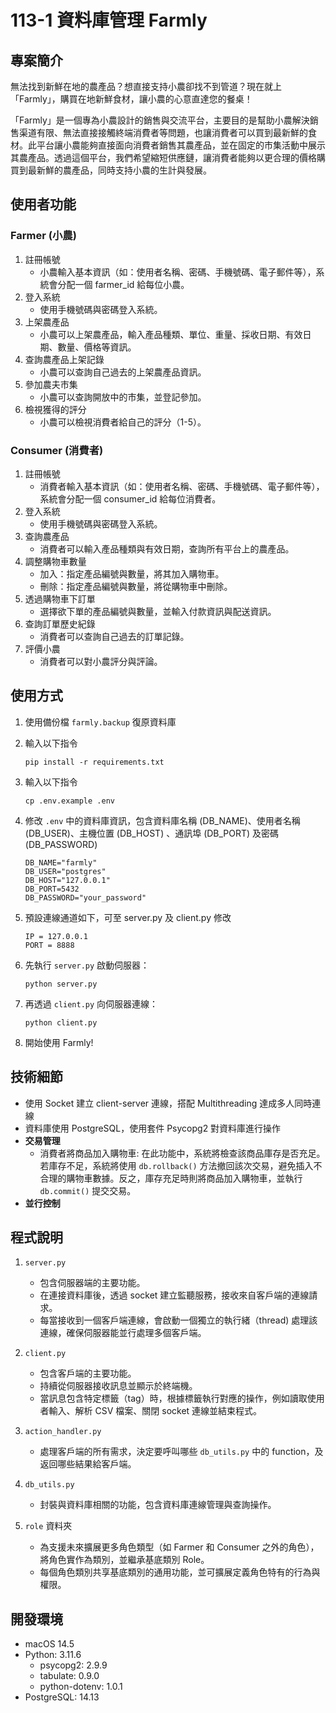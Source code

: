 # 113-1 資料庫管理 Farmly

## 專案簡介
無法找到新鮮在地的農產品？想直接支持小農卻找不到管道？現在就上「Farmly」，購買在地新鮮食材，讓小農的心意直達您的餐桌！

「Farmly」是一個專為小農設計的銷售與交流平台，主要目的是幫助小農解決銷售渠道有限、無法直接接觸終端消費者等問題，也讓消費者可以買到最新鮮的食材。此平台讓小農能夠直接面向消費者銷售其農產品，並在固定的市集活動中展示其農產品。透過這個平台，我們希望縮短供應鏈，讓消費者能夠以更合理的價格購買到最新鮮的農產品，同時支持小農的生計與發展。

## 使用者功能
### Farmer (小農)
1. 註冊帳號
   - 小農輸入基本資訊（如：使用者名稱、密碼、手機號碼、電子郵件等），系統會分配一個 farmer_id 給每位小農。
2. 登入系統
   - 使用手機號碼與密碼登入系統。
3. 上架農產品
   - 小農可以上架農產品，輸入產品種類、單位、重量、採收日期、有效日期、數量、價格等資訊。
4. 查詢農產品上架記錄
   - 小農可以查詢自己過去的上架農產品資訊。
5. 參加農夫市集
   - 小農可以查詢開放中的市集，並登記參加。
6. 檢視獲得的評分
   - 小農可以檢視消費者給自己的評分（1-5）。

### Consumer (消費者)
1. 註冊帳號
   - 消費者輸入基本資訊（如：使用者名稱、密碼、手機號碼、電子郵件等），系統會分配一個 consumer_id 給每位消費者。
2. 登入系統
   - 使用手機號碼與密碼登入系統。
3. 查詢農產品
   - 消費者可以輸入產品種類與有效日期，查詢所有平台上的農產品。
4. 調整購物車數量
   - 加入：指定產品編號與數量，將其加入購物車。
   - 刪除：指定產品編號與數量，將從購物車中刪除。
5. 透過購物車下訂單
   - 選擇欲下單的產品編號與數量，並輸入付款資訊與配送資訊。
6. 查詢訂單歷史紀錄
   - 消費者可以查詢自己過去的訂單記錄。
7. 評價小農
   - 消費者可以對小農評分與評論。

## 使用方式
1. 使用備份檔 `farmly.backup` 復原資料庫
2. 輸入以下指令

    ```
    pip install -r requirements.txt
    ```

3. 輸入以下指令

    ```
    cp .env.example .env
    ```

4. 修改 `.env` 中的資料庫資訊，包含資料庫名稱 (DB_NAME)、使用者名稱 (DB_USER)、主機位置 (DB_HOST) 、通訊埠 (DB_PORT) 及密碼 (DB_PASSWORD)

    ```
    DB_NAME="farmly"
    DB_USER="postgres"
    DB_HOST="127.0.0.1"
    DB_PORT=5432
    DB_PASSWORD="your_password"
    ```
    
5. 預設連線通道如下，可至 server.py 及 client.py 修改

    ```
    IP = 127.0.0.1
    PORT = 8888
    ```

6. 先執行 `server.py` 啟動伺服器：
  
    ```
    python server.py
    ```

7. 再透過 `client.py` 向伺服器連線：
  
    ```
    python client.py
    ```

8. 開始使用 Farmly!

## 技術細節
- 使用 Socket 建立 client-server 連線，搭配 Multithreading 達成多人同時連線
- 資料庫使用 PostgreSQL，使用套件 Psycopg2 對資料庫進行操作
- **交易管理**
  - 消費者將商品加入購物車: 在此功能中，系統將檢查該商品庫存是否充足。若庫存不足，系統將使用 `db.rollback()` 方法撤回該次交易，避免插入不合理的購物車數據。反之，庫存充足時則將商品加入購物車，並執行 `db.commit()` 提交交易。
- **並行控制**

## 程式說明
1. `server.py`
   - 包含伺服器端的主要功能。
   - 在連接資料庫後，透過 socket 建立監聽服務，接收來自客戶端的連線請求。
   - 每當接收到一個客戶端連線，會啟動一個獨立的執行緒（thread) 處理該連線，確保伺服器能並行處理多個客戶端。
  
2. `client.py`
   - 包含客戶端的主要功能。
   - 持續從伺服器接收訊息並顯示於終端機。
   - 當訊息包含特定標籤（tag）時，根據標籤執行對應的操作，例如讀取使用者輸入、解析 CSV 檔案、關閉 socket 連線並結束程式。
    
3. `action_handler.py`
   - 處理客戶端的所有需求，決定要呼叫哪些 `db_utils.py` 中的 function，及返回哪些結果給客戶端。
    
4. `db_utils.py`
   - 封裝與資料庫相關的功能，包含資料庫連線管理與查詢操作。
    
5. `role` 資料夾
   - 為支援未來擴展更多角色類型（如 Farmer 和 Consumer 之外的角色），將角色實作為類別，並繼承基底類別 Role。
   - 每個角色類別共享基底類別的通用功能，並可擴展定義角色特有的行為與權限。

## 開發環境
- macOS 14.5
- Python: 3.11.6
  - psycopg2: 2.9.9
  - tabulate: 0.9.0
  - python-dotenv: 1.0.1
- PostgreSQL: 14.13
